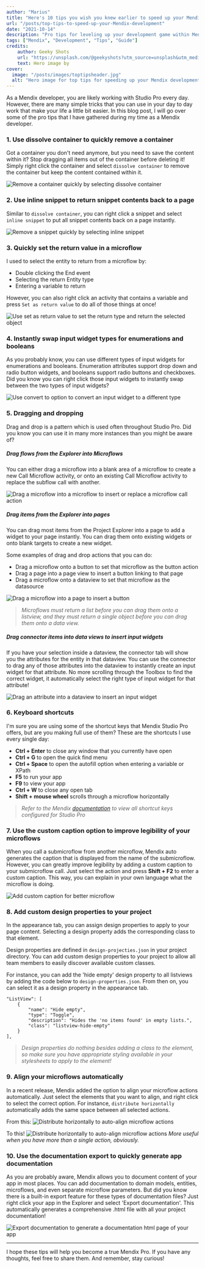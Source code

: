 ```yaml
---
author: "Marius"
title: "Here's 10 tips you wish you knew earlier to speed up your Mendix development"
url: "/posts/top-tips-to-speed-up-your-Mendix-development"
date: "2021-10-14"
description: "Pro tips for leveling up your development game within Mendix Studio Pro"
tags: ["Mendix", "Development", "Tips", "Guide"]
credits: 
    author: Geeky Shots
    url: "https://unsplash.com/@geekyshots?utm_source=unsplash&utm_medium=referral&utm_content=creditCopyText"
    text: Hero image by
cover:
  image: "/posts/images/toptipsheader.jpg"
  alt: "Hero image for top tips for speeding up your Mendix development"
---
```


As a Mendix developer, you are likely working with Studio Pro every day. However, there are many simple tricks that you can use in your day to day work that make your life a little bit easier. In this blog post, I will go over some of the pro tips that I have gathered during my time as a Mendix developer.

### 1. Use dissolve container to quickly remove a container

Got a container you don't need anymore, but you need to save the content within it? Stop dragging all items out of the container before deleting it! Simply right click the container and select `dissolve container` to remove the container but keep the content contained within it.

![Remove a container quickly by selecting dissolve container](/posts/images/toptipsdissolvecontainer.png)

### 2. Use inline snippet to return snippet contents back to a page

Similar to `dissolve container`, you can right click a snippet and select `inline snippet` to put all snippet contents back on a page instantly.

![Remove a snippet quickly by selecting inline snippet](/posts/images/toptipsinlinesnippet.png)

### 3. Quickly set the return value in a microflow

I used to select the entity to return from a microflow by:
- Double clicking the End event
- Selecting the return Entity type
- Entering a variable to return

However, you can also right click an activity that contains a variable and press `Set as return value` to do all of those things at once!

![Use set as return value to set the return type and return the selected object](/posts/images/toptipsreturnvalue.png)

### 4. Instantly swap input widget types for enumerations and booleans

As you probably know, you can use different types of input widgets for enumerations and booleans. Enumeration attributes support drop down and radio button widgets, and booleans support radio buttons and checkboxes. Did you know you can right click those input widgets to instantly swap between the two types of input widgets?

![Use convert to option to convert an input widget to a different type](/posts/images/toptipschangewidgettype.png)

### 5. Dragging and dropping

Drag and drop is a pattern which is used often throughout Studio Pro. Did you know you can use it in many more instances than you might be aware of?

##### Drag flows from the Explorer into Microflows

You can either drag a microflow into a blank area of a microflow to create a new Call Microflow activity, or onto an existing Call Microflow activity to replace the subflow call with another.

![Drag a microflow into a microflow to insert or replace a microflow call action](/posts/images/toptipsdragmicroflowintomicroflow.png)

##### Drag items from the Explorer into pages

You can drag most items from the Project Explorer into a page to add a widget to your page instantly. You can drag them onto existing widgets or onto blank targets to create a new widget.

Some examples of drag and drop actions that you can do:

- Drag a microflow onto a button to set that microflow as the button action
- Drag a page into a page view to insert a button linking to that page
- Drag a microflow onto a dataview to set that microflow as the datasource

![Drag a microflow into a page to insert a button](/posts/images/toptipsdragmicroflow.png)

> _Microflows must return a list before you can drag them onto a listview, and they must return a single object before you can drag them onto a data view._

##### Drag connector items into data views to insert input widgets

If you have your selection inside a dataview, the connector tab will show you the attributes for the entity in that dataview. You can use the connector to drag any of those attributes into the dataview to instantly create an input widget for that attribute. No more scrolling through the Toolbox to find the correct widget, it automatically select the right type of input widget for that attribute!

![Drag an attribute into a dataview to insert an input widget](/posts/images/toptipsdragconnector.png)

### 6. Keyboard shortcuts

I'm sure you are using some of the shortcut keys that Mendix Studio Pro offers, but are you making full use of them? These are the shortcuts I use every single day:

- **Ctrl + Enter** to close any window that you currently have open
- **Ctrl + G** to open the quick find menu
- **Ctrl + Space** to open the autofill option when entering a variable or XPath
- **F5** to run your app
- **F9** to view your app
- **Ctrl + W** to close any open tab
- **Shift + mouse wheel** scrolls through a microflow horizontally

> _Refer to the Mendix [documentation](https://docs.mendix.com/refguide/studio-pro-overview#7-shortcut-keys) to view all shortcut keys configured for Studio Pro_

### 7. Use the custom caption option to improve legibility of your microflows

When you call a submicroflow from another microflow, Mendix auto generates the caption that is displayed from the name of the submicroflow. However, you can greatly improve legibility by adding a custom caption to your submicroflow call. Just select the action and press **Shift + F2** to enter a custom caption. This way, you can explain in your own language what the microflow is doing.

![Add custom caption for better microflow](/posts/images/toptipscustomcaption.png)

### 8. Add custom design properties to your project

In the appearance tab, you can assign design properties to apply to your page content. Selecting a design property adds the corresponding class to that element. 

Design properties are defined in `design-projecties.json` in your project directory. You can add custom design properties to your project to allow all team members to easily discover available custom classes. 

For instance, you can add the 'hide empty' design property to all listviews by adding the code below to `design-properties.json`. 
From then on, you can select it as a design property in the appearance tab. 

```
"ListView": [
    {
        "name": "Hide empty",
        "type": "Toggle",
        "description": "Hides the 'no items found' in empty lists.",
        "class": "listview-hide-empty"
    }
],
```

> _Design properties do nothing besides adding a class to the element, so make sure you have appropriate styling available in your stylesheets to apply to the element!_ 

### 9. Align your microflows automatically

In a recent release, Mendix added the option to align your microflow actions automatically. Just select the elements that you want to align, and right click to select the correct option. For instance, `distribute horizontally` automatically adds the same space between all selected actions. 

From this:
![Distribute horizontally to auto-align microflow actions](/posts/images/toptipsdistributehorizontallybefore.png)

To this! 
![Distribute horizontally to auto-align microflow actions](/posts/images/toptipsdistributehorizontallyafter.png)
_More useful when you have more than a single action, obviously._

### 10. Use the documentation export to quickly generate app documentation

As you are probably aware, Mendix allows you to document content of your app in most places. You can add documentation to domain models, entities, microflows, and even separate microflow parameters. But did you know there is a built-in export feature for these types of documentation files? Just right click your app in the Explorer and select 'Export documentation'. This automatically generates a comprehensive .html file with all your project documentation!

![Export documentation to generate a documentation html page of your app](/posts/images/toptipsexportdocumentation.png)

---

I hope these tips will help you become a true Mendix Pro. If you have any thoughts, feel free to share them. And remember, stay curious!